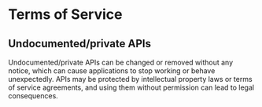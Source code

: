 # Terms of Service

## Undocumented/private APIs
Undocumented/private APIs can be changed or removed without any notice, which can cause applications to stop working or behave unexpectedly. APIs may be protected by intellectual property laws or terms of service agreements, and using them without permission can lead to legal consequences.
